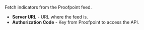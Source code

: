 Fetch indicators from the Proofpoint feed.
* **Server URL** - URL where the feed is.
* **Authorization Code** - Key from Proofpoint to access the API.